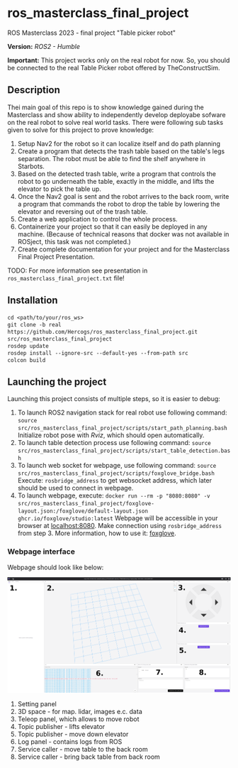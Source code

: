 # ros_masterclass_final_project

ROS Masterclass 2023 - final project "Table picker robot"

**Version:** *ROS2 - Humble*

**Important:** This project works only on the real robot for now. So, you should be connected to the real Table Picker robot offered by TheConstructSim.


## Description
Thei main goal of this repo is to show knowledge gained during the Masterclass and show ability
to independently develop deployabe sofware on the real robot to solve real world tasks.
There were following sub tasks given to solve for this project to prove knowledge:
1. Setup Nav2 for the robot so it can localize itself and do path planning
2. Create a program that detects the trash table based on the table's legs separation. 
The robot must be able to find the shelf anywhere in Starbots.
3. Based on the detected trash table, write a program that controls the robot to go underneath the table, 
exactly in the middle, and lifts the elevator to pick the table up.
4. Once the Nav2 goal is sent and the robot arrives to the back room, 
write a program that commands the robot to drop the table by lowering 
the elevator and reversing out of the trash table.
5. Create a web application to control the whole process.
6. Containerize your project so that it can easily be deployed in any machine. (Because of technical reasons
that docker was not available in ROSject, this task was not completed.)
7. Create complete documentation for your project and for the Masterclass Final Project Presentation.


TODO: For more information see presentation in `ros_masterclass_final_project.txt` file!


## Installation
```
cd <path/to/your/ros_ws>
git clone -b real https://github.com/Hercogs/ros_masterclass_final_project.git src/ros_masterclass_final_project
rosdep update
rosdep install --ignore-src --default-yes --from-path src
colcon build
```


## Launching the project
Launching this project consists of multiple steps, so it is easier to debug:
1. To launch ROS2 navigation stack for real robot use following command:
    `source src/ros_masterclass_final_project/scripts/start_path_planning.bash`
Initialize robot pose with *Rviz*, which should open automatically.
2. To launch table detection process use following command:
    `source src/ros_masterclass_final_project/scripts/start_table_detection.bash`
3. To launch web socket for webpage, use following command: 
   `source src/ros_masterclass_final_project/scripts/foxglove_bridge.bash`
   Execute: `rosbridge_address` to get websocket address, which later should be used to connect in webpage.
4. To launch webpage, execute: 
   `docker run --rm -p "8080:8080" -v src/ros_masterclass_final_project/foxglove-layout.json:/foxglove/default-layout.json ghcr.io/foxglove/studio:latest`
   Webpage will be accessible in your browser at [localhost:8080](http://localhost:8080/). Make connection using `rosbridge_address`
   from step 3. More information, how to use it: [foxglove](https://foxglove.dev/).


### Webpage interface
Webpage should look like below:

![](images/foxglove_web_edit.png)

1. Setting panel
2. 3D space - for map. lidar, images e.c. data
3. Teleop panel, which allows to move robot
4. Topic publisher - lifts elevator
5. Topic publisher - move down elevator
6. Log panel - contains logs from ROS
7. Service caller - move table to the back room
8. Service caller - bring back table from back room
